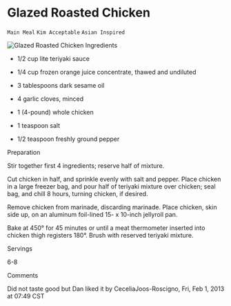 # Glazed Roasted Chicken

`Main Meal` `Kim Acceptable` `Asian Inspired`

 ![Glazed Roasted Chicken](http://img.timeinc.net/recipes/i/recipes/sl/03/10/roasted-chicken-sl-488638-l.jpg)   Ingredients  

  * 1/2 cup lite teriyaki sauce

 * 1/4 cup frozen orange juice concentrate, thawed and undiluted

 * 3 tablespoons dark sesame oil

 * 4 garlic cloves, minced

 * 1 (4-pound) whole chicken

 * 1 teaspoon salt

 * 1/2 teaspoon freshly ground pepper

Preparation

Stir together first 4 ingredients; reserve half of mixture.

Cut chicken in half, and sprinkle evenly with salt and pepper. Place chicken in a large freezer bag, and pour half of teriyaki mixture over chicken; seal bag, and chill 8 hours, turning chicken, if desired.

Remove chicken from marinade, discarding marinade. Place chicken, skin side up, on an aluminum foil-lined 15- x 10-inch jellyroll pan.

Bake at 450° for 45 minutes or until a meat thermometer inserted into chicken thigh registers 180°. Brush with reserved teriyaki mixture.

  

   Servings  

  6-8  

   Comments  

  Did not taste good but Dan liked it by CeceliaJoos-Roscigno, Fri, Feb 1, 2013 at 07:49 CST  

 
